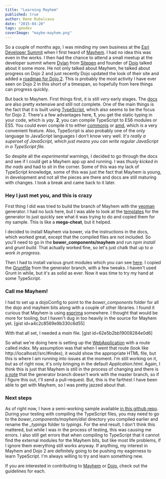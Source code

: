 ```yaml
---
title: "Learning Mayhem"
published: true
author: Rene Rubalcava
date: "2015-04-20"
tags: geodev
coverImage: "maybe-mayhem.png"
---
```


So a couple of months ago, I was minding my own business at the [Esri Developer Summit](http://www.esri.com/events/devsummit) when I first heard of [Mayhem](https://sitepen.github.io/mayhem/guide/#what-is-mayhem). I had no idea this was even in the works. I then had the chance to attend a small meetup at the developer summit where [Dylan](http://dylanschiemann.com/) from [Sitepen](http://www.sitepen.com/) and founder of [Dojo](http://dojotoolkit.org/) talked about it some more. He not only talked about Mayhem, he talked about progress on Dojo 2 and just recently Dojo updated the look of their site and added a [roadmap for Dojo 2](http://dojotoolkit.org/community/roadmap/). This is probably the most activity I have ever seen on Dojo 2 in this short of a timespan, so hopefully from here things can progress quickly.

But back to Mayhem. First things first, it is still _very_ early stages. The [docs](https://sitepen.github.io/mayhem/guide/#what-is-mayhem) are also pretty extensive and still not complete. One of the main things is the fact that it is built using [TypeScript](http://www.typescriptlang.org/), which also seems to be the focus for Dojo 2. There's a few advantages here, **1**, you get the static typing in your code, which is _yay_. **2**, you can compile TypeScript to ES6 modules or ES5. You could even compile it to either [commonjs](http://wiki.commonjs.org/wiki/Modules/1.1.1) or [amd](http://wiki.commonjs.org/wiki/Modules/AsynchronousDefinition), which is a very convenient feature. Also, TypeScript is also probably one of the only language to JavaScript languages I don't know very well. _It's really a superset of JavaScript, which just means you can write regular JavaScript in a TypeScript file._

So despite all the _experimental_ warnings, I decided to go through the docs and see if I could get a Mayhem app up and running. I was _thusly kicked in the nads_ and had to sit in the corner. Some of this was my lack of TypeScript knowledge, some of this was just the fact that Mayhem is young, in development and not all the pieces are there and docs are still maturing with changes. I took a break and came back to it later.

### Hey I just met you, and this is crazy

First thing I did was tried to build the branch of Mayhem with the [yeoman](http://yeoman.io/) generator. I had no luck here, but I was able to look at the [templates](https://github.com/SitePen/mayhem/tree/generator-mayhem/app/templates) for the generator to just quickly see what it was trying to do and copied them for my sample. This is like a **mega-cheat**, but it helped.

I decided to install Mayhem via bower, via the instructions in the docs, which worked great, except that the compiled files are not included. So you'll need to go in the **bower\_components/mayhem** and run _npm install_ and _grunt build_. That actually worked fine, so let's just chalk that up to _a work in progress_.

Then I had to install various grunt modules which you can see [here](https://github.com/odoe/mayhem-sample/blob/master/package.json). I copied the [Gruntfile](https://github.com/odoe/mayhem-sample/blob/master/Gruntfile.js) from the generator branch, with a few tweaks. I haven't used Grunt in while, but it's as solid as ever. Now it was time to try my hand at some TypeScript.

### Call me Mayhem!

I had to set up a dojoConfig to point to the _bower\_components_ folder for all the dojo and mayhem bits along with a couple of other libraries. I found it curious that Mayhem is using [esprima](http://esprima.org/) somewhere. I thought that would be more for tooling, but I haven't dug in too heavily in the source for Mayhem yet. [gist id=a4c2c8569e9b330c6d55]

With that all set, I needed a _main_ file. [gist id=62e5b2bb19008284e0d6]

So what we're doing here is setting up the [WebApplication](https://sitepen.github.io/mayhem/guide/#application-class) with a route called _index_. My assumption was that when I went that route (look like http://localhost//src/#index), it would show the appropriate HTML file, but this is where I am running into issues at the moment. I'm still working on it, but as of right now, it's only bringing in the default _Application.html_. Again, I think this is just that Mayhem is still in the process of changing and there is [a note](https://sitepen.github.io/mayhem/guide/#first-app) that the generator branch doesn't work with the master branch, so if I figure this out, I'll send a pull-request. But, this is the farthest I have been able to get with Mayhem, so I was pretty jazzed about that.

### Next steps

As of right now, I have a semi-working sample available [in this github repo](https://github.com/odoe/mayhem-sample). During your testing with compiling the TypeScript files, you may need to go to the _bower\_components/mayhem/dist_ directory you compiled earlier and rename the _\_typings_ folder to _typings_. For the end result, I don't think this mattered, but while I was in the process of testing, this was causing me errors. I also still get errors that when compiling to TypeScript that it cannot find the external modules for the Mayhem bits, but like most life problems, if I ignore them everything still works anyway. If anything, my interest in Mayhem and Dojo 2 are definitely going to be pushing my eagerness to learn TypeScript. I'm always willing to try and learn something new.

If you are interested in contributing to [Mayhem](https://github.com/SitePen/mayhem/blob/master/CONTRIBUTING.md) or [Dojo](https://github.com/dojo/dojo/blob/master/CONTRIBUTING.md), check out the guidelines for each.
